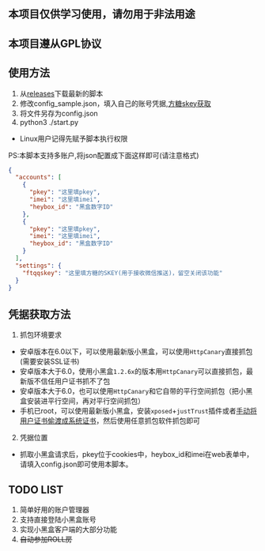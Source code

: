 ## 本项目仅供学习使用，请勿用于非法用途
## 本项目遵从GPL协议

## 使用方法
1. 从[releases](https://github.com/chr233/xhh_auto/releases)下载最新的脚本
2. 修改config_sample.json，填入自己的账号凭据,[方糖skey获取](http://sc.ftqq.com)
3. 将文件另存为config.json
4. python3 ./start.py
 * Linux用户记得先赋予脚本执行权限


PS:本脚本支持多账户,将json配置成下面这样即可(请注意格式)
```json
{
  "accounts": [
    {
      "pkey": "这里填pkey",
      "imei": "这里填imei",
      "heybox_id": "黑盒数字ID"
    },
    {
      "pkey": "这里填pkey",
      "imei": "这里填imei",
      "heybox_id": "黑盒数字ID"
    }
  ],
  "settings": {
    "ftqqskey": "这里填方糖的SKEY(用于接收微信推送)，留空关闭该功能"
  }
}
```

## 凭据获取方法
1. 抓包环境要求
 * 安卓版本在6.0以下，可以使用最新版小黑盒，可以使用`HttpCanary`直接抓包(需要安装SSL证书)
 * 安卓版本大于6.0，使用小黑盒`1.2.6x`的版本用`HttpCanary`可以直接抓包，最新版不信任用户证书抓不了包
 * 安卓版本大于6.0，也可以使用`HttpCanary`和它自带的平行空间抓包（把小黑盒安装进平行空间，再对平行空间抓包）
 * 手机已root，可以使用最新版小黑盒，安装`xposed`+`justTrust`插件或者[手动将用户证书偷渡成系统证书](https://blog.chrxw.com/archives/2019/07/08/270.html)，然后使用任意抓包软件抓包即可
2. 凭据位置
 * 抓取小黑盒请求后，pkey位于cookies中，heybox_id和imei在web表单中，请填入config.json即可使用本脚本。

## TODO LIST
1. 简单好用的账户管理器
2. 支持直接登陆小黑盒账号
3. 实现小黑盒客户端的大部分功能
4. ~~自动参加ROLL房~~